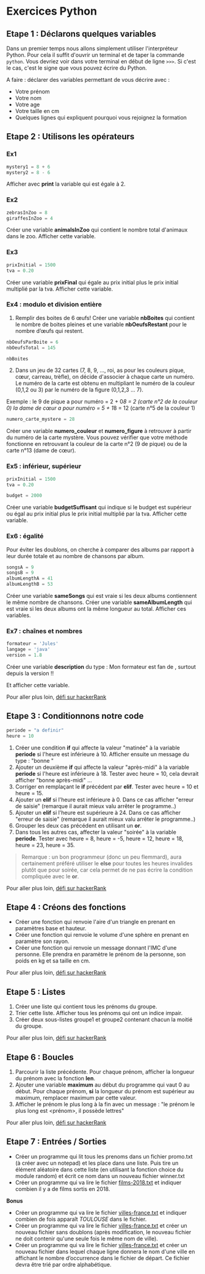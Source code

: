 # Exercices Python

## Etape 1 : Déclarons quelques variables

Dans un premier temps nous allons simplement utiliser l'interpréteur Python. Pour cela il suffit d'ouvrir un terminal et de taper la commande `python`. Vous devriez voir dans votre terminal en début de ligne `>>>`. Si c'est le cas, c'est le signe que vous pouvez écrire du Python.

A faire : déclarer des variables permettant de vous décrire avec :

- Votre prénom
- Votre nom
- Votre age
- Votre taille en cm
- Quelques lignes qui expliquent pourquoi vous rejoignez la formation

## Etape 2 : Utilisons les opérateurs

### Ex1
```python
mystery1 = 8 + 6
mystery2 = 8 - 6
```
Afficher avec **print** la variable qui est égale à 2.

### Ex2
```python
zebrasInZoo = 8
giraffesInZoo = 4
```
Créer une variable **animalsInZoo** qui contient le nombre total d'animaux dans le zoo. Afficher cette variable.

### Ex3
```python
prixInitial = 1500
tva = 0.20
```
Créer une variable **prixFinal** qui égale au prix initial plus le prix initial multiplié par la tva. Afficher cette variable.

### Ex4 : modulo et division entière
1. Remplir des boites de 6 œufs! Créer une variable **nbBoites** qui contient le nombre de boites pleines et une variable **nbOeufsRestant** pour le nombre d’œufs qui restent.

```python
nbOeufsParBoite = 6
nbOeufsTotal = 145

nbBoites
```

2. Dans un jeu de 32 cartes (7, 8, 9, ..., roi, as pour les couleurs pique, cœur, carreau, trèfle), on décide d'associer à chaque carte un numéro.
Le numéro de la carte est obtenu en multipliant le numéro de la couleur (0,1,2 ou 3) par le numéro de la figure (0,1,2,3 ... 7).

Exemple :
le 9 de pique a pour numéro = 2 + 0*8 = 2 (carte n°2 de la couleur 0)
la dame de cœur a pour numéro = 5 + 1*8 = 12 (carte n°5 de la couleur 1)

```python
numero_carte_mystere = 28
```

Créer une variable **numero_couleur** et **numero_figure** à retrouver à partir du numéro de la carte mystère. Vous pouvez vérifier que votre méthode fonctionne en retrouvant la couleur de la carte n°2 (9 de pique) ou de la carte n°13 (dame de cœur).

### Ex5 : inférieur, supérieur
```python
prixInitial = 1500
tva = 0.20

budget = 2000
```
Créer une variable **budgetSuffisant** qui indique si le budget est supérieur ou égal au prix initial plus le prix initial multiplié par la tva. Afficher cette variable.

### Ex6 : égalité
Pour éviter les doublons, on cherche à comparer des albums par rapport à leur durée totale et au nombre de chansons par album.

```python
songsA = 9
songsB = 9
albumLengthA = 41
albumLengthB = 53
```
Créer une variable **sameSongs** qui est vraie si les deux albums contiennent le même nombre de chansons.
Créer une variable **sameAlbumLength** qui est vraie si les deux albums ont la même longueur au total. Afficher ces variables.

### Ex7 : chaînes et nombres

```python
formateur = 'Jules'
langage = 'java'
version = 1.8
```

Créer une variable **description** du type :
Mon formateur <formateur> est fan de <langage>, surtout depuis la version <version>!!

Et afficher cette variable.

Pour aller plus loin, [défi sur hackerRank](https://www.hackerrank.com/challenges/python-arithmetic-operators/problem)

## Etape 3 : Conditionnons notre code

```python
periode = "a definir"
heure = 10
```

1. Créer une condition **if** qui affecte la valeur "matinée" à la variable **periode** si l'heure est inférieure à 10. Afficher ensuite un message du type : "bonne <periode>"
2. Ajouter un deuxième **if** qui affecte la valeur "après-midi" à la variable **periode** si l'heure est inférieure à 18. Tester avec heure = 10, cela devrait afficher "bonne après-midi" ...
3. Corriger en remplaçant le **if** précédent par **elif**. Tester avec heure = 10 et heure = 15.
4. Ajouter un **elif** si l'heure est inférieure à 0. Dans ce cas afficher "erreur de saisie" (remarque il aurait mieux valu arrêter le programme..)
5. Ajouter un **elif** si l'heure est supérieure à 24. Dans ce cas afficher "erreur de saisie" (remarque il aurait mieux valu arrêter le programme..)
6. Grouper les deux cas précédent en utilisant un **or**.
7. Dans tous les autres cas, affecter la valeur "soirée" à la variable **periode**. Tester avec heure = 8, heure = -5, heure = 12, heure = 18, heure = 23, heure = 35.

> Remarque : un bon programmeur (donc un peu flemmard), aura certainement préféré utiliser le **else** pour toutes les heures invalides plutôt que pour soirée, car cela permet de ne pas écrire la condition compliquée avec le **or**.

Pour aller plus loin, [défi sur hackerRank](https://www.hackerrank.com/challenges/py-if-else/problem)

## Etape 4 : Créons des fonctions

- Créer une fonction qui renvoie l'aire d'un triangle en prenant en paramètres base et hauteur.
- Créer une fonction qui renvoie le volume d'une sphère en prenant en paramètre son rayon.
- Créer une fonction qui renvoie un message donnant l'IMC d'une personne. Elle prendra en paramètre le prénom de la personne, son poids en kg et sa taille en cm.

Pour aller plus loin, [défi sur hackerRank](https://www.hackerrank.com/challenges/write-a-function/problem)


## Etape 5 : Listes

1. Créer une liste qui contient tous les prénoms du groupe.
2. Trier cette liste. Afficher tous les prénoms qui ont un indice impair.
3. Créer deux sous-listes groupe1 et groupe2 contenant chacun la moitié du groupe.

Pour aller plus loin, [défi sur hackerRank](https://www.hackerrank.com/challenges/python-lists/problem)


## Etape 6 : Boucles

1. Parcourir la liste précédente. Pour chaque prénom, afficher la longueur du prénom avec la fonction **len**.
2. Ajouter une variable **maximum** au début du programme qui vaut 0 au début. Pour chaque prénom, **si** la longueur du prénom est supérieur au maximum, remplacer maximum par cette valeur.
3. Afficher le prénom le plus long à la fin avec un message : "le prénom le plus long est <prénom>, il possède <nbLettres> lettres"

Pour aller plus loin, [défi sur hackerRank](https://www.hackerrank.com/challenges/python-loops/problem)



## Etape 7 : Entrées / Sorties

- Créer un programme qui lit tous les prenoms dans un fichier promo.txt (à créer avec un notepad) et les place dans une liste. Puis tire un élément aléatoire dans cette liste (en utilisant la fonction choice du module random) et écrit ce nom dans un nouveau fichier winner.txt
- Créer un programme qui va lire le fichier [films-2018.txt](../resource/films-2018.txt) et indiquer combien il y a de films sortis en 2018.

**Bonus**

- Créer un programme qui va lire le fichier [villes-france.txt](../resource/villes-france.txt) et indiquer combien de fois apparaît _TOULOUSE_ dans le fichier.
- Créer un programme qui va lire le fichier [villes-france.txt](../resource/villes-france.txt) et créer un nouveau fichier sans doublons (après modification, le nouveau fichier ne doit contenir qu'une seule fois le même nom de ville).
- Créer un programme qui va lire le fichier [villes-france.txt](../resource/villes-france.txt) et créer un nouveau fichier dans lequel chaque ligne donnera le nom d'une ville en affichant le nombre d’occurrence dans le fichier de départ. Ce fichier devra être trié par ordre alphabétique.
